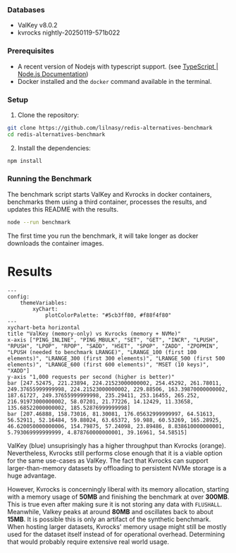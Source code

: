 
### Databases
- ValKey v8.0.2
- kvrocks nightly-20250119-571b022

### Prerequisites

- A recent version of Nodejs with typescript support. (see [TypeScript | Node.js Documentation](https://nodejs.org/api/typescript.html#:~:text=%23-,History))
- Docker installed and the `docker` command available in the terminal.

### Setup

1. Clone the repository:
```sh
git clone https://github.com/lilnasy/redis-alternatives-benchmark
cd redis-alternatives-benchmark
```

2. Install the dependencies:
```sh
npm install
```

### Running the Benchmark

The benchmark script starts ValKey and Kvrocks in docker containers, benchmarks them using a third container, processes the results, and updates this README with the results. 
```sh
node --run benchmark
```
The first time you run the benchmark, it will take longer as docker downloads the container images.

# Results

<!-- chart-begin -->
```mermaid
---
config:
    themeVariables:
        xyChart:
            plotColorPalette: "#5cb3ff80, #f88f4f80"
---
xychart-beta horizontal
title "ValKey (memory-only) vs Kvrocks (memory + NVMe)"
x-axis ["PING_INLINE", "PING_MBULK", "SET", "GET", "INCR", "LPUSH", "RPUSH", "LPOP", "RPOP", "SADD", "HSET", "SPOP", "ZADD", "ZPOPMIN", "LPUSH (needed to benchmark LRANGE)", "LRANGE_100 (first 100 elements)", "LRANGE_300 (first 300 elements)", "LRANGE_500 (first 500 elements)", "LRANGE_600 (first 600 elements)", "MSET (10 keys)", "XADD"]
y-axis "1,000 requests per second (higher is better)"
bar [247.52475, 221.23894, 224.21523000000002, 254.45292, 261.78011, 249.37655999999998, 224.21523000000002, 229.88506, 163.39870000000002, 187.61727, 249.37655999999998, 235.29411, 253.16455, 265.252, 216.91973000000002, 58.07201, 21.77226, 14.12429, 11.33658, 135.68522000000002, 185.52876999999998]
bar [207.46888, 158.73016, 81.30081, 176.05632999999997, 64.51613, 56.52911, 52.16484, 59.88024, 63.65372, 59.988, 60.53269, 165.28925, 46.620050000000006, 154.79875, 57.24098, 23.89486, 8.838610000000001, 5.793069999999999, 4.878760000000001, 39.16961, 54.58515]
```
<!-- chart-end -->

ValKey (blue) unsuprisingly has a higher throughput than Kvrocks (orange). Nevertheless, Kvrocks still performs close enough that it is a viable option for the same use-cases as ValKey. The fact that Kvrocks can support larger-than-memory datasets by offloading to persistent NVMe storage is a huge advantage.

However, Kvrocks is concerningly liberal with its memory allocation, starting with a memory usage of **50MB** and finishing the benchmark at over **300MB**. This is true even after making sure it is not storing any data with `FLUSHALL`. Meanwhile, Valkey peaks at around **80MB** and oscillates back to about **15MB**. It is possible this is only an artifact of the synthetic benchmark. When hosting larger datasets, Kvrocks' memory usage might still be mostly used for the dataset itself instead of for operational overhead. Determining that would probably require extensive real world usage.
